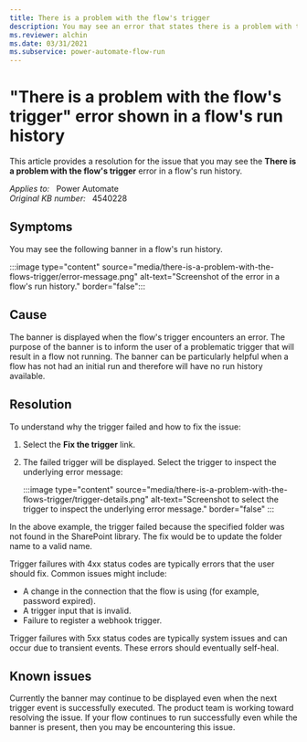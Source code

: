 ```yaml
---
title: There is a problem with the flow's trigger
description: You may see an error that states there is a problem with the flow's trigger in a flow's run history. Provides a resolution.
ms.reviewer: alchin
ms.date: 03/31/2021
ms.subservice: power-automate-flow-run
---
```

# "There is a problem with the flow's trigger" error shown in a flow's run history

This article provides a resolution for the issue that you may see the **There is a problem with the flow's trigger** error in a flow's run history.

_Applies to:_ &nbsp; Power Automate  
_Original KB number:_ &nbsp; 4540228

## Symptoms

You may see the following banner in a flow's run history.

:::image type="content" source="media/there-is-a-problem-with-the-flows-trigger/error-message.png" alt-text="Screenshot of the error in a flow's run history." border="false":::

## Cause

The banner is displayed when the flow's trigger encounters an error. The purpose of the banner is to inform the user of a problematic trigger that will result in a flow not running. The banner can be particularly helpful when a flow has not had an initial run and therefore will have no run history available.

## Resolution

To understand why the trigger failed and how to fix the issue:

1. Select the **Fix the trigger** link.
2. The failed trigger will be displayed. Select the trigger to inspect the underlying error message:

   :::image type="content" source="media/there-is-a-problem-with-the-flows-trigger/trigger-details.png" alt-text="Screenshot to select the trigger to inspect the underlying error message." border="false" :::

In the above example, the trigger failed because the specified folder was not found in the SharePoint library. The fix would be to update the folder name to a valid name.

Trigger failures with 4xx status codes are typically errors that the user should fix. Common issues might include:

- A change in the connection that the flow is using (for example, password expired).
- A trigger input that is invalid.
- Failure to register a webhook trigger.

Trigger failures with 5xx status codes are typically system issues and can occur due to transient events. These errors should eventually self-heal.

## Known issues

Currently the banner may continue to be displayed even when the next trigger event is successfully executed. The product team is working toward resolving the issue. If your flow continues to run successfully even while the banner is present, then you may be encountering this issue.
